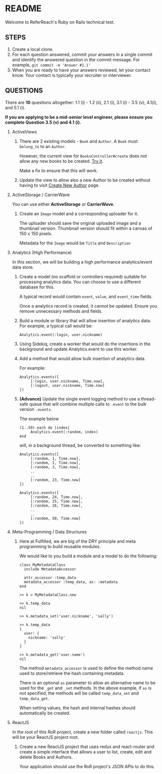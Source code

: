 # README

Welcome to ReferReach's Ruby on Rails technical test.

## STEPS

1. Create a local clone.
2. For each question answered, commit your answers in a single commit and identify the answered question in the commit message. For example, ``git commit -m 'Answer #1.1'``
3. When you are ready to have your answers reviewed, let your contact know. Your contact is typically your recruiter or interviewer.

## QUESTIONS

There are **10** questions altogether: 1.1 (i) - 1.2 (ii), 2.1 (i), 3.1 (i) - 3.5 (v), 4.1(i), and 5.1 (i).

**If you are applying to be a mid-senior level engineer, please ensure you complete Question 3.5 (v) and 4.1 (i).**

1. ActiveViews

    1. There are 2 existing models - `Book` and `Author`. A `Book` must `belong_to` to an `Author`.

       However, the current view for `BooksController#create` does not allow any new books to be created. [Try it](http://localhost:3000/books/new).

       Make a fix to ensure that this will work.

    2. Update the view to allow also a new Author to be created without having to visit [Create New Author](http://localhost:3000/authors/new) page.

2. ActiveStorage / CarrierWave

   You can use either **ActiveStorage** or **CarrierWave**.

    1. Create an `Image` model and a corresponding uploader for it.

       The uploader should save the original uploaded image and a thumbnail version. Thumbnail version should fit within a canvas of 150 x 150 pixels.

       Metadata for the `Image` would be `Title` and `Description`

3. Analytics (High Performance)

   In this section, we will be building a high performance analytics/event data store.

    1. Create a model (no scaffold or controllers required) suitable for processing analytics data. You can choose to use a different database for this.

       A typical record would contain `event`, `value`, and `event_time` fields.

       Once a analytics record is created, it cannot be updated. Ensure you remove unnecessary methods and fields.

    2. Build a module or library that will allow insertion of analytics data. For example, a typical call would be:

       ``Analytics.event(:login, user.nickname)``

    3. Using Sidekiq, create a worker that would do the insertions in the background and update Analytics.event to use this worker.

    4. Add a method that would allow bulk insertion of analytics data.

       For example:

       ```
       Analytics.events([
            [:login, user.nickname, Time.now],
            [:logout, user.nickname, Time.now]
       ])
       ```

    5. **(Advance)** Update the single event logging method to use a thread-safe queue that will combine multiple calls to `.event` to the bulk version `.events`.

       The example below

       ```
       (1..50).each do |index|
            Analytics.event(:random, index)
       end
       ```

       will, in a background thread, be converted to something like:

       ```
       Analytics.events([
            [:random, 1, Time.now],
            [:random, 2, Time.now],
            [:random, 3, Time.now],
            ..
            ..
            [:random, 23, Time.now]
       ])

       Analytics.events([
            [:random, 24, Time.now],
            [:random, 25, Time.now],
            [:random, 26, Time.now],
            ..
            ..
            [:random, 50, Time.now]
       ])
       ```
4. Meta-Programming / Data Structures

   1. Here at Fulfilled, we are big of the DRY principle and meta programming to build reusable modules.

      We would like to you build a module and a model to do the following:

      ```
      class MyMetadataClass
        include MetadataAccessor

        attr_accessor :temp_data
        metadata_accessor :temp_data, as: :metadata
      end

      >> k = MyMetadataClass.new

      >> k.temp_data
      nil

      >> k.metadata_set('user.nickname', 'sally')

      >> k.temp_data
      {
        user: {
          nickname: 'sally'
        }
      }

      >> k.metadata_get('user.name')
      nil
      ```

      The method `metadata_accessor` is used to define the method name used to store/retrieve the hash containing metadata.

      There is an optional `as` parameter to allow an alternative name to be used for the `_get` and `_set` methods. In the above example, if `as` is not specified, the methods will be called `temp_data_set` and `temp_data_get`.

      When setting values, the hash and internal hashes should automatically be created.

5. ReactJS

   In the root of this RoR project, create a new folder called `reactjs`. This will be your ReactJS project root.

    1. Create a new ReactJS project that uses redux and react-router and create a simple interface that allows a user to list, create, edit and delete Books and Authors.

       Your application should use the RoR project's JSON APIs to do this.
